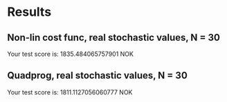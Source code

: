 # Results

## Non-lin cost func, real stochastic values, N = 30
Your test score is: 1835.484065757901 NOK

## Quadprog, real stochastic values, N = 30
Your test score is: 1811.1127056060777 NOK